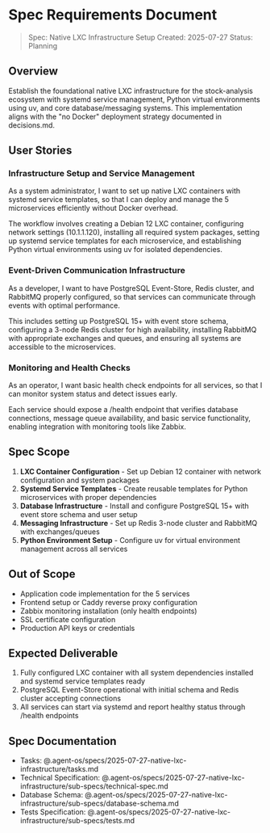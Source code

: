 # Spec Requirements Document

> Spec: Native LXC Infrastructure Setup
> Created: 2025-07-27
> Status: Planning

## Overview

Establish the foundational native LXC infrastructure for the stock-analysis ecosystem with systemd service management, Python virtual environments using uv, and core database/messaging systems. This implementation aligns with the "no Docker" deployment strategy documented in decisions.md.

## User Stories

### Infrastructure Setup and Service Management

As a system administrator, I want to set up native LXC containers with systemd service templates, so that I can deploy and manage the 5 microservices efficiently without Docker overhead.

The workflow involves creating a Debian 12 LXC container, configuring network settings (10.1.1.120), installing all required system packages, setting up systemd service templates for each microservice, and establishing Python virtual environments using uv for isolated dependencies.

### Event-Driven Communication Infrastructure

As a developer, I want to have PostgreSQL Event-Store, Redis cluster, and RabbitMQ properly configured, so that services can communicate through events with optimal performance.

This includes setting up PostgreSQL 15+ with event store schema, configuring a 3-node Redis cluster for high availability, installing RabbitMQ with appropriate exchanges and queues, and ensuring all systems are accessible to the microservices.

### Monitoring and Health Checks

As an operator, I want basic health check endpoints for all services, so that I can monitor system status and detect issues early.

Each service should expose a /health endpoint that verifies database connections, message queue availability, and basic service functionality, enabling integration with monitoring tools like Zabbix.

## Spec Scope

1. **LXC Container Configuration** - Set up Debian 12 container with network configuration and system packages
2. **Systemd Service Templates** - Create reusable templates for Python microservices with proper dependencies
3. **Database Infrastructure** - Install and configure PostgreSQL 15+ with event store schema and user setup
4. **Messaging Infrastructure** - Set up Redis 3-node cluster and RabbitMQ with exchanges/queues
5. **Python Environment Setup** - Configure uv for virtual environment management across all services

## Out of Scope

- Application code implementation for the 5 services
- Frontend setup or Caddy reverse proxy configuration
- Zabbix monitoring installation (only health endpoints)
- SSL certificate configuration
- Production API keys or credentials

## Expected Deliverable

1. Fully configured LXC container with all system dependencies installed and systemd service templates ready
2. PostgreSQL Event-Store operational with initial schema and Redis cluster accepting connections
3. All services can start via systemd and report healthy status through /health endpoints

## Spec Documentation

- Tasks: @.agent-os/specs/2025-07-27-native-lxc-infrastructure/tasks.md
- Technical Specification: @.agent-os/specs/2025-07-27-native-lxc-infrastructure/sub-specs/technical-spec.md
- Database Schema: @.agent-os/specs/2025-07-27-native-lxc-infrastructure/sub-specs/database-schema.md
- Tests Specification: @.agent-os/specs/2025-07-27-native-lxc-infrastructure/sub-specs/tests.md